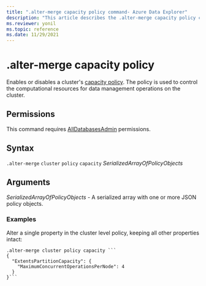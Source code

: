 ```yaml
---
title: ".alter-merge capacity policy command- Azure Data Explorer"
description: "This article describes the .alter-merge capacity policy command in Azure Data Explorer."
ms.reviewer: yonil
ms.topic: reference
ms.date: 11/29/2021
---
```

# .alter-merge capacity policy

Enables or disables a cluster's [capacity policy](capacitypolicy.md). The policy is used to control the computational resources for data management operations on the cluster.

## Permissions

This command requires [AllDatabasesAdmin](access-control/role-based-authorization.md) permissions.

## Syntax

`.alter-merge` `cluster` `policy` `capacity` *SerializedArrayOfPolicyObjects*

## Arguments

*SerializedArrayOfPolicyObjects* - A serialized array with one or more JSON policy objects.

### Examples

Alter a single property in the cluster level policy, keeping all other properties intact:

```kusto
.alter-merge cluster policy capacity ```
{
  "ExtentsPartitionCapacity": {
    "MaximumConcurrentOperationsPerNode": 4
  }
}```
```
